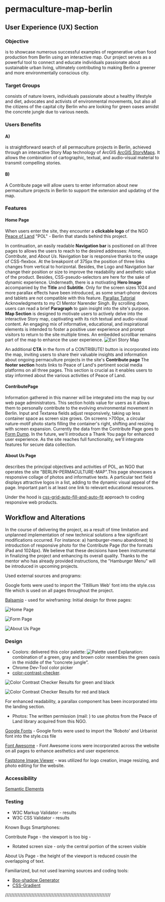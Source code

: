 # permaculture-map-berlin

## User Experience (UX) Section

### Objective

is to showcase numerous successful examples of regenerative urban food production from Berlin using an interactive map. Our project serves as a powerful tool to connect and educate individuals passionate about sustainable urban living, ultimately contributing to making Berlin a greener and more environmentally conscious city.

### Target Groups

consists of nature lovers, individuals passionate about a healthy lifestyle and diet, advocates and activists of environmental movements, but also all the citizens of the capital city Berlin who are looking for green oases amidst the concrete jungle due to various needs.

### Users Benefits

#### A)

is straightforward search of all permaculture projects in Berlin, achieved through an interactive Story Map technology of ArcGIS [ArcGIS StoryMaps](https://storymaps.arcgis.com/ "ArcGIS StoryMaps"). It allows the combination of cartographic, textual, and audio-visual material to transmit compelling stories.

#### B)

A Contribute page will allow users to enter information about new permaculture projects in Berlin to support the extension and updating of the map.

### Features

#### Home Page

When users enter the site, they encounter a **clickable logo** of the NGO [Peace of Land](http://www.peaceof.land "Peace of Land") "POL" - Berlin that stands behind this project.

In continuation, an easily readable **Navigation bar** is positioned on all three pages to allows the users to reach to the desired addresses: *Home*, *Contribute*, and *About Us*. Navigation bar is responsive thanks to the usage of CSS-flexbox.  At the breakpoint of 375px the position of three links changes from vertical to horizontal. Besides, the Logo and Navigation bar change their position or size to improve the readability and aesthetic value of the product. Besides, CSS-pseudo-selectors are here for the sake of dynamic experience.
Underneath, there is a motivating **Hero Image** accompanied by the **Title** and **Subtitle**.
Only for the screen sizes 1024 and more parallax effects have been introduced, as some smart-phone devices and tablets are not compatible with this feature. [Parallax Tutorial](https://www.w3schools.com/howto/howto_css_parallax.asp "Parallax Tutorial") Acknowledgments to my CI Mentor Narender Singh.
By scrolling down, users can read a brief **Paragraph** to gain insight into the site's purpose.
**Map Section** is designed to motivate users to actively delve into the interactive Story map, captivating with its rich textual and audio-visual content. An engaging mix of informative, educational, and inspirational elements is intended to foster a positive user experience and prompt visitors to return to the site multiple times. An embedded scrollbar remains part of the map to enhance the user experience.
![Esri Story Map](/assets/images/esri-story-map.webp?raw=true "General Appearance")

An additional **CTA** in the form of a CONTRIBUTE! button is incorporated into the map, inviting users to share their valuable insights and information about ongoing permaculture projects in the site's **Contribute page**
The **footer section** hosts links to Peace of Land's pertinent social media platforms on all three pages. This section is crucial as it enables users to stay informed about the various activities of Peace of Land.

#### ContributePage

Information gathered in this manner will be integrated into the map by our web page administrators. This section holds value for users as it allows them to personally contribute to the evolving environmental movement in Berlin.
Input and Textarea fields adjust responsively, taking up less container space as screen size grows. On screens >700px, a circular nature-motif photo starts filling the container's right, shifting and resizing with screen expansion.
Currently the data from the Contribute Page goes to [Form Dump](https://formdump.codeinstitute.net/ "Form Dump"). In the future, we'll introduce a Thank You page for enhanced user experience. As the site reaches full functionality, we'll integrate features for secure data collection.

#### About Us Page

describes the principal objectives and activities of POL, an NGO that operates the site "BERLIN-PERMACULTURE-MAP".This page showcases a responsive collage of photos and informative texts. A particular text field displays attractive logos in a list, adding to the dynamic visual appeal of the page. Important part is at least one link to relevant educational resources.

Under the hood is [css-grid-auto-fill-and-auto-fit](https://css-tricks.com/auto-sizing-columns-css-grid-auto-fill-vs-auto-fit/ "css-grid-auto-fill-and-auto-fit") approach to coding responsive web products.

## Workflow and Alterations

In the course of delivering the project, as a result of time limitation and unplanned implementation of new technical solutions a few significant modifications occurred. For instance: a) hamburger-menu abandoned; b) introduction of responsive photo for the Contribute Page (for the formats iPad and 1024px). We believe that these decisions have been instrumental in finalizing the project and enhancing its overall quality. Thanks to the mentor who has already provided instructions, the "Hamburger Menu" will be introduced in upcoming projects.

Used external sources and programs:

Google fonts were used to import the 'Titillium Web' font into the style.css file which is used on all pages throughout the project.

[Balsamiq](https://balsamiq.com/ "Balsamiq") - used for wireframing: Initial design for three pages:

![Home Page](/assets/images/home-page.webp?raw=true "Home Page Design")

![Form Page](/assets/images/form_page.webp?raw=true "Form Page Design")

![About Us Page](/assets/images/about_us.webp?raw=true "About Us Page Design")

### Design

- Coolors: delivered this color palette:
![Palette used](/assets/images/coolors_palette.webp?raw=true "Color palette used in this project")
Explanation: combination of a green, gray and brown color resembles the green oasis in the middle of the “concrete jungle”.
- Chrome Dev-Tool color picker
- [color-contrast-checker](https://accessibleweb.com/color-contrast-checker/ "color-contrast-checker").

![Color Contrast Checker Results for green and black](/assets/images/contrast-ratio-1.webp?raw=true "Color palette used in this project")

![Color Contrast Checker Results for red and black](/assets/images/contrast-ratio.webp?raw=true "Color palette used in this project")

For enhanced readability, a parallax component has been incorporated into the landing section.

- Photos: The written permission (mail: ) to use photos from the Peace of Land library acquired from this NGO.

[Google Fonts](https://www.google.com/search?client=firefox-b-e&q=google+fonts "Google Fonts")
    - Google fonts were used to import the 'Roboto' and Urbanist font into the style.css file

[Font Awesome](https://fontawesome.com/ "Font Awesome")
    - Font Awesome icons were incorporated across the website on all pages to enhance aesthetics and user experience.

[Faststone Image Viewer](https://www.faststone.org/ "Faststone Image Viewer")
    - was utilized for logo creation, image resizing, and photo editing for the website.

### Accessibility

[Semantic Elements](https://www.w3schools.com/html/html5_semantic_elements.asp "Semantic Elements")

### Testing

- W3C Markup Validator - results
- W3C CSS Validator - results

Known Bugs
Smartphones:

Contribute Page - the viewport is too big -

- Rotated screen size - only the central portion of the screen visible
		
About Us Page - the height of the viewport is reduced cousin the overlapping of text.

Familiarized, but not used learning sources and coding tools:

- [Box-shadow Generator](/*<https://html-css-js.com/css/generator/box-shadow/>*/ "Box-shadow Generator")
- [CSS-Gradient](https://cssgradient.io/ "CSS-Gradient")

////////////////////////////////////////////////////////////////////
<abbr title="Mozilla Developer Network">
